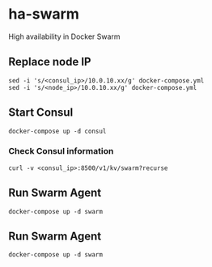 # ha-swarm

High availability in Docker Swarm

## Replace node IP

```
sed -i 's/<consul_ip>/10.0.10.xx/g' docker-compose.yml
sed -i 's/<node_ip>/10.0.10.xx/g' docker-compose.yml
```

## Start Consul

```
docker-compose up -d consul
```

### Check Consul information

```
curl -v <consul_ip>:8500/v1/kv/swarm?recurse
```

## Run Swarm Agent

```
docker-compose up -d swarm
```

## Run Swarm Agent

```
docker-compose up -d swarm
```